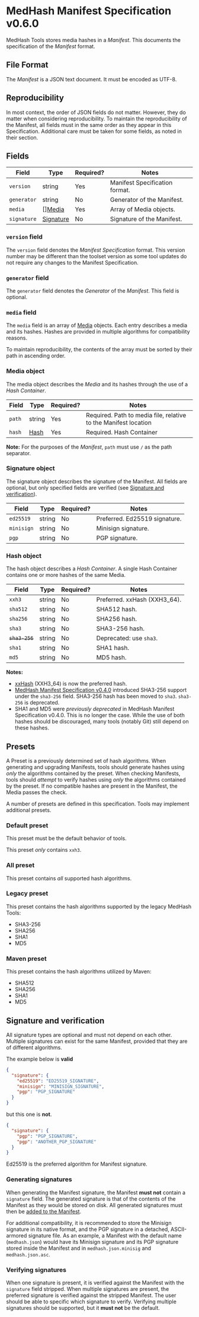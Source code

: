 # MedHash Manifest Specification v0.6.0

MedHash Tools stores media hashes in a _Manifest_.
This documents the specification of the _Manifest_ format.

## File Format

The _Manifest_ is a JSON text document.
It must be encoded as UTF-8.

## Reproducibility

In most context, the order of JSON fields do not matter.
However, they do matter when considering reproducibility.
To maintain the reproducibility of the Manifest, all fields must in the same order as they appear
in this Specification.
Additional care must be taken for some fields, as noted in their section.

## Fields

| Field       | Type        | Required? | Notes                          |
|-------------|-------------|-----------|--------------------------------|
| `version`   | string      | Yes       | Manifest Specification format. |
| `generator` | string      | No        | Generator of the Manifest.     |
| `media`     | \[\][Media] | Yes       | Array of Media objects.        |
| `signature` | [Signature] | No        | Signature of the Manifest.     |

### `version` field

The `version` field denotes the _Manifest Specification_ format.
This version number may be different than the toolset version as some tool updates do not require
any changes to the Manifest Specification.

### `generator` field

The `generator` field denotes the _Generator_ of the _Manifest_.
This field is optional.

### `media` field

The `media` field is an array of [Media](#media-object) objects.
Each entry describes a media and its hashes.
Hashes are provided in multiple algorithms for compatibility reasons.

To maintain reproducibility, the contents of the array must be sorted by their path in ascending
order.

### Media object

The media object describes the _Media_ and its hashes through the use of a _Hash Container_.

| Field  | Type   | Required? | Notes                                                           |
|--------|--------|-----------|-----------------------------------------------------------------|
| `path` | string | Yes       | Required. Path to media file, relative to the Manifest location |
| `hash` | [Hash] | Yes       | Required. Hash Container                                        |

**Note:** For the purposes of the _Manifest_, `path` must use `/` as the path separator.

### Signature object

The signature object describes the signature of the Manifest.
All fields are optional, but only specified fields are verified (see [Signature and verification]).

| Field      | Type   | Required? | Notes                         |
|------------|--------|-----------|-------------------------------|
| `ed25519`  | string | No        | Preferred. Ed25519 signature. |
| `minisign` | string | No        | Minisign signature.           |
| `pgp`      | string | No        | PGP signature.                |

### Hash object

The hash object describes a _Hash Container_.
A single Hash Container contains one or more hashes of the same Media.

| Field          | Type   | Required? | Notes                        |
|----------------|--------|-----------|------------------------------|
| `xxh3`         | string | No        | Preferred. xxHash (XXH3_64). |
| `sha512`       | string | No        | SHA512 hash.                 |
| `sha256`       | string | No        | SHA256 hash.                 |
| `sha3`         | string | No        | SHA3-256 hash.               |
| ~~`sha3-256`~~ | string | No        | Deprecated: use `sha3`.      |
| `sha1`         | string | No        | SHA1 hash.                   |
| `md5`          | string | No        | MD5 hash.                    |

**Notes:**

- [xxHash] (XXH3_64) is now the preferred hash.
- [MedHash Manifest Specification v0.4.0] introduced SHA3-256 support under the `sha3-256` field.
  SHA3-256 hash has been moved to `sha3`.
  `sha3-256` is deprecated.
- SHA1 and MD5 were _previously deprecated_ in MedHash Manifest Specification v0.4.0.
  This is no longer the case.
  While the use of both hashes should be discouraged, many tools (notably Git) still depend on
  these hashes.

## Presets

A Preset is a previously determined set of hash algorithms.
When generating and upgrading Manifests, tools should generate hashes using _only_ the algorithms
contained by the preset.
When checking Manifests, tools should _attempt_ to verify hashes using _only_ the algorithms
contained by the preset.
If no compatible hashes are present in the Manifest, the Media passes the check.

A number of presets are defined in this specification.
Tools may implement additional presets.

### Default preset

This preset must be the default behavior of tools.

This preset _only_ contains `xxh3`.

### All preset

This preset contains _all_ supported hash algorithms.

### Legacy preset

This preset contains the hash algorithms supported by the legacy MedHash Tools:

- SHA3-256
- SHA256
- SHA1
- MD5

### Maven preset

This preset contains the hash algorithms utilized by Maven:

- SHA512
- SHA256
- SHA1
- MD5

## Signature and verification

All signature types are optional and must not depend on each other.
Multiple signatures can exist for the same Manifest, provided that they are of different
algorithms.

The example below is **valid**

``` json
{
  "signature": {
    "ed25519": "ED25519_SIGNATURE",
    "minisign": "MINISIGN_SIGNATURE",
    "pgp": "PGP_SIGNATURE"
  }
}
```

but this one is **not**.

``` json
{
  "signature": {
    "pgp": "PGP_SIGNATURE",
    "pgp": "ANOTHER_PGP_SIGNATURE"
  }
}
```

Ed25519 is the preferred algorithm for Manifest signature.

### Generating signatures

When generating the Manifest signature, the Manifest **must not** contain a `signature` field.
The generated signature is that of the contents of the Manifest as they would be stored on disk.
All generated signatures must then be [added to the Manifest](#signature-object).

For additional compatibility, it is recommended to store the Minisign signature in its native
format, and the PGP signature in a detached, ASCII-armored signature file.
As an example, a Manifest with the default name (`medhash.json`) would have its Minisign signature
and its PGP signature stored inside the Manifest and in `medhash.json.minisig` and
`medhash.json.asc`.

### Verifying signatures

When one signature is present, it is verified against the Manifest with the `signature` field
stripped.
When multiple signatures are present, the preferred signature is verified against the stripped
Manifest.
The user should be able to specific which signature to verify.
Verifying multiple signatures should be supported, but it **must not** be the default.

[Media]: #media-object
[Signature]: #signature-object
[Hash]: #hash-object
[Signature and verification]: #signature-and-verification
[xxHash]: https://xxhash.com/
[MedHash Manifest Specification v0.4.0]: https://github.com/Ghifari160/medhash-tools/tree/0b85f13fbabd6e724efe4ea872e08b60ef48da89/spec/0.4.0
